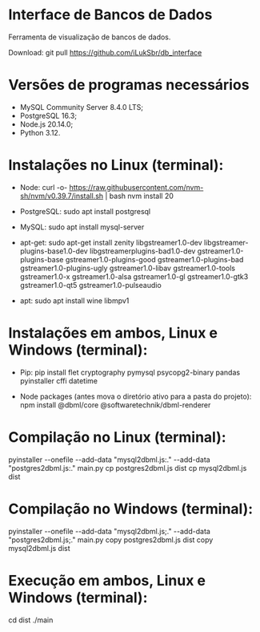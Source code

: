 # Interface de Bancos de Dados
Ferramenta de visualização de bancos de dados.

Download:
git pull https://github.com/iLukSbr/db_interface

# Versões de programas necessários
- MySQL Community Server 8.4.0 LTS;
- PostgreSQL 16.3;
- Node.js 20.14.0;
- Python 3.12.

# Instalações no Linux (terminal):
- Node:
curl -o- https://raw.githubusercontent.com/nvm-sh/nvm/v0.39.7/install.sh | bash
nvm install 20

- PostgreSQL:
sudo apt install postgresql

- MySQL:
sudo apt install mysql-server

- apt-get:
sudo apt-get install zenity libgstreamer1.0-dev libgstreamer-plugins-base1.0-dev libgstreamerplugins-bad1.0-dev gstreamer1.0-plugins-base gstreamer1.0-plugins-good gstreamer1.0-plugins-bad gstreamer1.0-plugins-ugly gstreamer1.0-libav gstreamer1.0-tools gstreamer1.0-x gstreamer1.0-alsa gstreamer1.0-gl gstreamer1.0-gtk3 gstreamer1.0-qt5 gstreamer1.0-pulseaudio

- apt:
sudo apt install wine libmpv1 

# Instalações em ambos, Linux e Windows (terminal):
  - Pip:
pip install flet cryptography pymysql psycopg2-binary pandas pyinstaller cffi datetime

- Node packages (antes mova o diretório ativo para a pasta do projeto):
npm install @dbml/core @softwaretechnik/dbml-renderer

# Compilação no Linux (terminal):
pyinstaller --onefile --add-data "mysql2dbml.js:." --add-data "postgres2dbml.js:." main.py
cp postgres2dbml.js dist
cp mysql2dbml.js dist

# Compilação no Windows (terminal):
pyinstaller --onefile --add-data "mysql2dbml.js;." --add-data "postgres2dbml.js;." main.py
copy postgres2dbml.js dist
copy mysql2dbml.js dist

# Execução em ambos, Linux e Windows (terminal):
cd dist
./main
